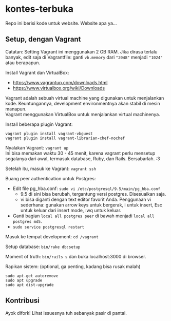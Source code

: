 # kontes-terbuka
Repo ini berisi kode untuk website. Website apa ya...

## Setup, dengan Vagrant
Catatan: Setting Vagrant ini menggunakan 2 GB RAM. Jika dirasa terlalu banyak,
edit saja di Vagrantfile: ganti `vb.memory` dari `"2048"` menjadi `"1024"` atau
berapapun.

Install Vagrant dan VirtualBox:
- https://www.vagrantup.com/downloads.html
- https://www.virtualbox.org/wiki/Downloads

Vagrant adalah sebuah virtual machine yang digunakan untuk menjalankan kode.
Keuntungannya, development environmentnya akan stabil di mesin manapun.  
Vagrant menggunakan VirtualBox untuk menjalankan virtual machinenya.

Install beberapa plugin Vagrant:
```
vagrant plugin install vagrant-vbguest
vagrant plugin install vagrant-librarian-chef-nochef
```

Nyalakan Vagrant: `vagrant up`  
Ini bisa memakan waktu 30 - 45 menit, karena vagrant perlu mensetup segalanya
dari awal, termasuk database, Ruby, dan Rails. Bersabarlah. :3

Setelah itu, masuk ke Vagrant: `vagrant ssh`

Buang peer authentication untuk Postgres:
- Edit file pg_hba.conf: `sudo vi /etc/postgresql/9.5/main/pg_hba.conf`
  - 9.5 di sini bisa berubah, tergantung versi postgres. Disesuaikan saja.
  - vi bisa diganti dengan text editor favorit Anda. Penggunaan vi sederhana:
  gunakan arrow keys untuk bergerak, i untuk insert, Esc untuk keluar dari
  insert mode, :wq untuk keluar.
- Ganti bagian `local all postgres peer` di bawah menjadi
  `local all postgres md5`.
- `sudo service postgresql restart`

Masuk ke tempat development: `cd /vagrant`

Setup database: `bin/rake db:setup`

Moment of truth: `bin/rails s` dan buka localhost:3000 di browser.

Rapikan sistem: (optional, ga penting, kadang bisa rusak malah)
```
sudo apt-get autoremove
sudo apt upgrade
sudo apt dist-upgrade
```

## Kontribusi
Ayok difork! Lihat issuesnya tuh sebanyak pasir di pantai.
